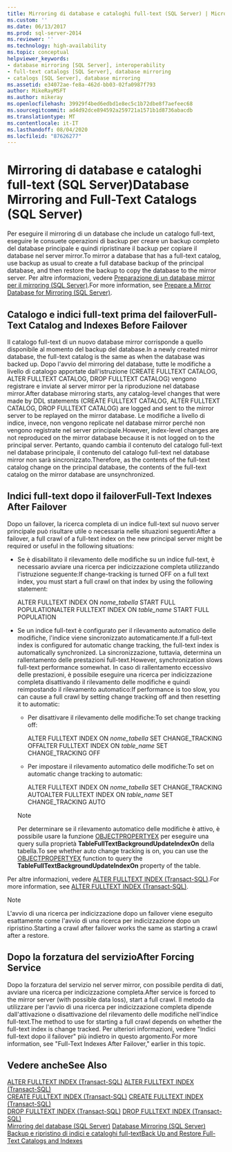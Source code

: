 ```yaml
---
title: Mirroring di database e cataloghi full-text (SQL Server) | Microsoft Docs
ms.custom: ''
ms.date: 06/13/2017
ms.prod: sql-server-2014
ms.reviewer: ''
ms.technology: high-availability
ms.topic: conceptual
helpviewer_keywords:
- database mirroring [SQL Server], interoperability
- full-text catalogs [SQL Server], database mirroring
- catalogs [SQL Server], database mirroring
ms.assetid: e34072ae-fe8a-462d-bb03-02fa0987f793
author: MikeRayMSFT
ms.author: mikeray
ms.openlocfilehash: 39929f4bed6edbd1e8ec5c1b72dbe8f7aefeec68
ms.sourcegitcommit: ad4d92dce894592a259721a1571b1d8736abacdb
ms.translationtype: MT
ms.contentlocale: it-IT
ms.lasthandoff: 08/04/2020
ms.locfileid: "87626277"
---
```

# <a name="database-mirroring-and-full-text-catalogs-sql-server"></a><span data-ttu-id="d06c5-102">Mirroring di database e cataloghi full-text (SQL Server)</span><span class="sxs-lookup"><span data-stu-id="d06c5-102">Database Mirroring and Full-Text Catalogs (SQL Server)</span></span>
  <span data-ttu-id="d06c5-103">Per eseguire il mirroring di un database che include un catalogo full-text, eseguire le consuete operazioni di backup per creare un backup completo del database principale e quindi ripristinare il backup per copiare il database nel server mirror.</span><span class="sxs-lookup"><span data-stu-id="d06c5-103">To mirror a database that has a full-text catalog, use backup as usual to create a full database backup of the principal database, and then restore the backup to copy the database to the mirror server.</span></span> <span data-ttu-id="d06c5-104">Per altre informazioni, vedere [Preparazione di un database mirror per il mirroring &#40;SQL Server&#41;](prepare-a-mirror-database-for-mirroring-sql-server.md).</span><span class="sxs-lookup"><span data-stu-id="d06c5-104">For more information, see [Prepare a Mirror Database for Mirroring &#40;SQL Server&#41;](prepare-a-mirror-database-for-mirroring-sql-server.md).</span></span>  
  
## <a name="full-text-catalog-and-indexes-before-failover"></a><span data-ttu-id="d06c5-105">Catalogo e indici full-text prima del failover</span><span class="sxs-lookup"><span data-stu-id="d06c5-105">Full-Text Catalog and Indexes Before Failover</span></span>  
 <span data-ttu-id="d06c5-106">Il catalogo full-text di un nuovo database mirror corrisponde a quello disponibile al momento del backup del database.</span><span class="sxs-lookup"><span data-stu-id="d06c5-106">In a newly created mirror database, the full-text catalog is the same as when the database was backed up.</span></span> <span data-ttu-id="d06c5-107">Dopo l'avvio del mirroring del database, tutte le modifiche a livello di catalogo apportate dall'istruzione (CREATE FULLTEXT CATALOG, ALTER FULLTEXT CATALOG, DROP FULLTEXT CATALOG) vengono registrare e inviate al server mirror per la riproduzione nel database mirror.</span><span class="sxs-lookup"><span data-stu-id="d06c5-107">After database mirroring starts, any catalog-level changes that were made by DDL statements (CREATE FULLTEXT CATALOG, ALTER FULLTEXT CATALOG, DROP FULLTEXT CATALOG) are logged and sent to the mirror server to be replayed on the mirror database.</span></span> <span data-ttu-id="d06c5-108">Le modifiche a livello di indice, invece, non vengono replicate nel database mirror perché non vengono registrate nel server principale.</span><span class="sxs-lookup"><span data-stu-id="d06c5-108">However, index-level changes are not reproduced on the mirror database because it is not logged on to the principal server.</span></span> <span data-ttu-id="d06c5-109">Pertanto, quando cambia il contenuto del catalogo full-text nel database principale, il contenuto del catalogo full-text nel database mirror non sarà sincronizzato.</span><span class="sxs-lookup"><span data-stu-id="d06c5-109">Therefore, as the contents of the full-text catalog change on the principal database, the contents of the full-text catalog on the mirror database are unsynchronized.</span></span>  
  
## <a name="full-text-indexes-after-failover"></a><span data-ttu-id="d06c5-110">Indici full-text dopo il failover</span><span class="sxs-lookup"><span data-stu-id="d06c5-110">Full-Text Indexes After Failover</span></span>  
 <span data-ttu-id="d06c5-111">Dopo un failover, la ricerca completa di un indice full-text sul nuovo server principale può risultare utile o necessaria nelle situazioni seguenti:</span><span class="sxs-lookup"><span data-stu-id="d06c5-111">After a failover, a full crawl of a full-text index on the new principal server might be required or useful in the following situations:</span></span>  
  
-   <span data-ttu-id="d06c5-112">Se è disabilitato il rilevamento delle modifiche su un indice full-text, è necessario avviare una ricerca per indicizzazione completa utilizzando l'istruzione seguente:</span><span class="sxs-lookup"><span data-stu-id="d06c5-112">If change-tracking is turned OFF on a full text index, you must start a full crawl on that index by using the following statement:</span></span>  
  
     <span data-ttu-id="d06c5-113">ALTER FULLTEXT INDEX ON *nome_tabella* START FULL POPULATION</span><span class="sxs-lookup"><span data-stu-id="d06c5-113">ALTER FULLTEXT INDEX ON *table_name* START FULL POPULATION</span></span>  
  
-   <span data-ttu-id="d06c5-114">Se un indice full-text è configurato per il rilevamento automatico delle modifiche, l'indice viene sincronizzato automaticamente.</span><span class="sxs-lookup"><span data-stu-id="d06c5-114">If a full-text index is configured for automatic change tracking, the full-text index is automatically synchronized.</span></span> <span data-ttu-id="d06c5-115">La sincronizzazione, tuttavia, determina un rallentamento delle prestazioni full-text.</span><span class="sxs-lookup"><span data-stu-id="d06c5-115">However, synchronization slows full-text performance somewhat.</span></span> <span data-ttu-id="d06c5-116">In caso di rallentamento eccessivo delle prestazioni, è possibile eseguire una ricerca per indicizzazione completa disattivando il rilevamento delle modifiche e quindi reimpostando il rilevamento automatico:</span><span class="sxs-lookup"><span data-stu-id="d06c5-116">If performance is too slow, you can cause a full crawl by setting change tracking off and then resetting it to automatic:</span></span>  
  
    -   <span data-ttu-id="d06c5-117">Per disattivare il rilevamento delle modifiche:</span><span class="sxs-lookup"><span data-stu-id="d06c5-117">To set change tracking off:</span></span>  
  
         <span data-ttu-id="d06c5-118">ALTER FULLTEXT INDEX ON *nome_tabella* SET CHANGE_TRACKING OFF</span><span class="sxs-lookup"><span data-stu-id="d06c5-118">ALTER FULLTEXT INDEX ON *table_name* SET CHANGE_TRACKING OFF</span></span>  
  
    -   <span data-ttu-id="d06c5-119">Per impostare il rilevamento automatico delle modifiche:</span><span class="sxs-lookup"><span data-stu-id="d06c5-119">To set on automatic change tracking to automatic:</span></span>  
  
         <span data-ttu-id="d06c5-120">ALTER FULLTEXT INDEX ON *nome_tabella* SET CHANGE_TRACKING AUTO</span><span class="sxs-lookup"><span data-stu-id="d06c5-120">ALTER FULLTEXT INDEX ON *table_name* SET CHANGE_TRACKING AUTO</span></span>  
  
    > [!NOTE]  
    >  <span data-ttu-id="d06c5-121">Per determinare se il rilevamento automatico delle modifiche è attivo, è possibile usare la funzione [OBJECTPROPERTYEX](/sql/t-sql/functions/objectproperty-transact-sql) per eseguire una query sulla proprietà **TableFullTextBackgroundUpdateIndexOn** della tabella.</span><span class="sxs-lookup"><span data-stu-id="d06c5-121">To see whether auto change tracking is on, you can use the [OBJECTPROPERTYEX](/sql/t-sql/functions/objectproperty-transact-sql) function to query the **TableFullTextBackgroundUpdateIndexOn** property of the table.</span></span>  
  
 <span data-ttu-id="d06c5-122">Per altre informazioni, vedere [ALTER FULLTEXT INDEX &#40;Transact-SQL&#41;](/sql/t-sql/statements/alter-fulltext-index-transact-sql).</span><span class="sxs-lookup"><span data-stu-id="d06c5-122">For more information, see [ALTER FULLTEXT INDEX &#40;Transact-SQL&#41;](/sql/t-sql/statements/alter-fulltext-index-transact-sql).</span></span>  
  
> [!NOTE]  
>  <span data-ttu-id="d06c5-123">L'avvio di una ricerca per indicizzazione dopo un failover viene eseguito esattamente come l'avvio di una ricerca per indicizzazione dopo un ripristino.</span><span class="sxs-lookup"><span data-stu-id="d06c5-123">Starting a crawl after failover works the same as starting a crawl after a restore.</span></span>  
  
## <a name="after-forcing-service"></a><span data-ttu-id="d06c5-124">Dopo la forzatura del servizio</span><span class="sxs-lookup"><span data-stu-id="d06c5-124">After Forcing Service</span></span>  
 <span data-ttu-id="d06c5-125">Dopo la forzatura del servizio nel server mirror, con possibile perdita di dati, avviare una ricerca per indicizzazione completa.</span><span class="sxs-lookup"><span data-stu-id="d06c5-125">After service is forced to the mirror server (with possible data loss), start a full crawl.</span></span> <span data-ttu-id="d06c5-126">Il metodo da utilizzare per l'avvio di una ricerca per indicizzazione completa dipende dall'attivazione o disattivazione del rilevamento delle modifiche nell'indice full-text.</span><span class="sxs-lookup"><span data-stu-id="d06c5-126">The method to use for starting a full crawl depends on whether the full-text index is change tracked.</span></span> <span data-ttu-id="d06c5-127">Per ulteriori informazioni, vedere "Indici full-text dopo il failover" più indietro in questo argomento.</span><span class="sxs-lookup"><span data-stu-id="d06c5-127">For more information, see "Full-Text Indexes After Failover," earlier in this topic.</span></span>  
  
## <a name="see-also"></a><span data-ttu-id="d06c5-128">Vedere anche</span><span class="sxs-lookup"><span data-stu-id="d06c5-128">See Also</span></span>  
 <span data-ttu-id="d06c5-129">[ALTER FULLTEXT INDEX &#40;Transact-SQL&#41;](/sql/t-sql/statements/alter-fulltext-index-transact-sql) </span><span class="sxs-lookup"><span data-stu-id="d06c5-129">[ALTER FULLTEXT INDEX &#40;Transact-SQL&#41;](/sql/t-sql/statements/alter-fulltext-index-transact-sql) </span></span>  
 <span data-ttu-id="d06c5-130">[CREATE FULLTEXT INDEX &#40;Transact-SQL&#41;](/sql/t-sql/statements/create-fulltext-index-transact-sql) </span><span class="sxs-lookup"><span data-stu-id="d06c5-130">[CREATE FULLTEXT INDEX &#40;Transact-SQL&#41;](/sql/t-sql/statements/create-fulltext-index-transact-sql) </span></span>  
 <span data-ttu-id="d06c5-131">[DROP FULLTEXT INDEX &#40;Transact-SQL&#41;](/sql/t-sql/statements/drop-fulltext-index-transact-sql) </span><span class="sxs-lookup"><span data-stu-id="d06c5-131">[DROP FULLTEXT INDEX &#40;Transact-SQL&#41;](/sql/t-sql/statements/drop-fulltext-index-transact-sql) </span></span>  
 <span data-ttu-id="d06c5-132">[Mirroring del database &#40;SQL Server&#41;](database-mirroring-sql-server.md) </span><span class="sxs-lookup"><span data-stu-id="d06c5-132">[Database Mirroring &#40;SQL Server&#41;](database-mirroring-sql-server.md) </span></span>  
 [<span data-ttu-id="d06c5-133">Backup e ripristino di indici e cataloghi full-text</span><span class="sxs-lookup"><span data-stu-id="d06c5-133">Back Up and Restore Full-Text Catalogs and Indexes</span></span>](../../relational-databases/indexes/indexes.md)  
  
  
